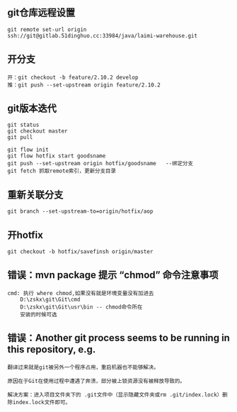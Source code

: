 
## git仓库远程设置
    git remote set-url origin ssh://git@gitlab.51dinghuo.cc:33984/java/laimi-warehouse.git

## 开分支

    开：git checkout -b feature/2.10.2 develop
    推：git push --set-upstream origin feature/2.10.2


## git版本迭代
    git status
    git checkout master
    git pull

    git flow init
    git flow hotfix start goodsname
    git push --set-upstream origin hotfix/goodsname   --绑定分支
    git fetch 抓取remote索引，更新分支目录

## 重新关联分支
    git branch --set-upstream-to=origin/hotfix/aop

## 开hotfix
    git checkout -b hotfix/savefinsh origin/master

## 错误：mvn package 提示 “chmod” 命令注意事项

    cmd: 执行 where chmod,如果没有就是环境变量没有加进去
        D:\zskx\git\Git\cmd
        D:\zskx\git\Git\usr\bin -- chmod命令所在
        安装的时候可选    

## 错误：Another git process seems to be running in this repository, e.g.
    翻译过来就是git被另外一个程序占用，重启机器也不能够解决。

    原因在于Git在使用过程中遭遇了奔溃，部分被上锁资源没有被释放导致的。

    解决方案：进入项目文件夹下的 .git文件中（显示隐藏文件夹或rm .git/index.lock）删除index.lock文件即可。